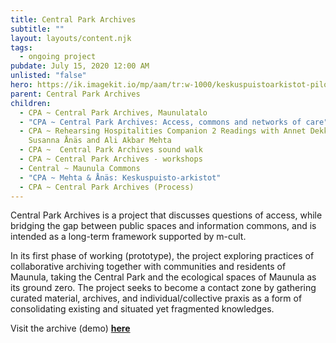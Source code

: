 ```yaml
---
title: Central Park Archives
subtitle: ""
layout: layouts/content.njk
tags:
  - ongoing project
pubdate: July 15, 2020 12:00 AM
unlisted: "false"
hero: https://ik.imagekit.io/mp/aam/tr:w-1000/keskuspuistoarkistot-pilotti-kayttoliittyma.png
parent: Central Park Archives
children:
  - CPA ~ Central Park Archives, Maunulatalo
  - "CPA ~ Central Park Archives: Access, commons and networks of care"
  - CPA ~ Rehearsing Hospitalities Companion 2 Readings with Annet Dekker, and
    Susanna Ånäs and Ali Akbar Mehta
  - CPA ~  Central Park Archives sound walk
  - CPA ~ Central Park Archives - workshops
  - Central ~ Maunula Commons
  - "CPA ~ Mehta & Ånäs: Keskuspuisto-arkistot"
  - CPA ~ Central Park Archives (Process)
---
```

Central Park Archives is a project that discusses questions of access, while bridging the gap between public spaces and information commons, and is intended as a long-term framework supported by m-cult.

In its first phase of working (prototype), the project exploring practices of collaborative archiving together with communities and residents of Maunula, taking the Central Park and the ecological spaces of Maunula as its ground zero. The project seeks to become a contact zone by gathering curated material, archives, and individual/collective praxis as a form of consolidating existing and situated yet fragmented knowledges.

Visit the archive (demo) **[here](https://central-park-archives.github.io/#16/60.227151/24.912975/0/60)**
<br/><br/>
